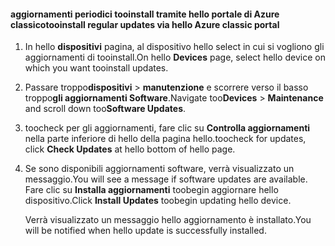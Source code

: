 <!--author=SharS last changed: 9/17/15-->

#### <a name="tooinstall-regular-updates-via-hello-azure-classic-portal"></a><span data-ttu-id="95b28-101">aggiornamenti periodici tooinstall tramite hello portale di Azure classico</span><span class="sxs-lookup"><span data-stu-id="95b28-101">tooinstall regular updates via hello Azure classic portal</span></span>
1. <span data-ttu-id="95b28-102">In hello **dispositivi** pagina, al dispositivo hello select in cui si vogliono gli aggiornamenti di tooinstall.</span><span class="sxs-lookup"><span data-stu-id="95b28-102">On hello **Devices** page, select hello device on which you want tooinstall updates.</span></span>
2. <span data-ttu-id="95b28-103">Passare troppo**dispositivi** > **manutenzione** e scorrere verso il basso troppo**gli aggiornamenti Software**.</span><span class="sxs-lookup"><span data-stu-id="95b28-103">Navigate too**Devices** > **Maintenance** and scroll down too**Software Updates**.</span></span>
3. <span data-ttu-id="95b28-104">toocheck per gli aggiornamenti, fare clic su **Controlla aggiornamenti** nella parte inferiore di hello della pagina hello.</span><span class="sxs-lookup"><span data-stu-id="95b28-104">toocheck for updates, click **Check Updates** at hello bottom of hello page.</span></span>
4. <span data-ttu-id="95b28-105">Se sono disponibili aggiornamenti software, verrà visualizzato un messaggio.</span><span class="sxs-lookup"><span data-stu-id="95b28-105">You will see a message if software updates are available.</span></span> <span data-ttu-id="95b28-106">Fare clic su **Installa aggiornamenti** toobegin aggiornare hello dispositivo.</span><span class="sxs-lookup"><span data-stu-id="95b28-106">Click **Install Updates** toobegin updating hello device.</span></span>
   
    <span data-ttu-id="95b28-107">Verrà visualizzato un messaggio hello aggiornamento è installato.</span><span class="sxs-lookup"><span data-stu-id="95b28-107">You will be notified when hello update is successfully installed.</span></span>

